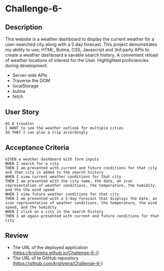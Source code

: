 # Challenge-6-

## Description 
This website is a weather dashboard to display the current weather for a user-searched city along with a 5 day forecast. This project demonstrates my ability to use; HTML, Bulma, CSS, Javascript and 3rd party APIs to create a weather dashboard a savable search history. A convenient reload of weather locations of interest for the User. Highlighted proficiencies during development:

* Server-side APIs
* Traverse the DOM
* localStorage
* bulma
* fetch 

## User Story
```
AS A traveler
I WANT to see the weather outlook for multiple cities
SO THAT I can plan a trip accordingly
```

## Acceptance Criteria
```
GIVEN a weather dashboard with form inputs
WHEN I search for a city
THEN I am presented with current and future conditions for that city and that city is added to the search history
WHEN I view current weather conditions for that city
THEN I am presented with the city name, the date, an icon representation of weather conditions, the temperature, the humidity, and the the wind speed
WHEN I view future weather conditions for that city
THEN I am presented with a 5-day forecast that displays the date, an icon representation of weather conditions, the temperature, the wind speed, and the humidity
WHEN I click on a city in the search history
THEN I am again presented with current and future conditions for that city
```

## Review

* The URL of the deployed application (https://krsilveira.github.io/Challenge-6-/)
* The URL of te GitHub repository (https://github.com/krsilveira/Challenge-6-)